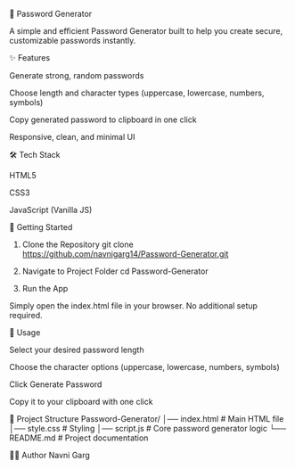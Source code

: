 🔐 Password Generator

A simple and efficient Password Generator built to help you create secure, customizable passwords instantly.

✨ Features

Generate strong, random passwords

Choose length and character types (uppercase, lowercase, numbers, symbols)

Copy generated password to clipboard in one click

Responsive, clean, and minimal UI


🛠️ Tech Stack

HTML5

CSS3

JavaScript (Vanilla JS)

🚀 Getting Started
1. Clone the Repository
git clone https://github.com/navnigarg14/Password-Generator.git

2. Navigate to Project Folder
cd Password-Generator

3. Run the App

Simply open the index.html file in your browser.
No additional setup required.

🎯 Usage

Select your desired password length

Choose the character options (uppercase, lowercase, numbers, symbols)

Click Generate Password

Copy it to your clipboard with one click

📂 Project Structure
Password-Generator/
│── index.html       # Main HTML file
│── style.css        # Styling
│── script.js        # Core password generator logic
└── README.md        # Project documentation

👨‍💻 Author
Navni Garg
